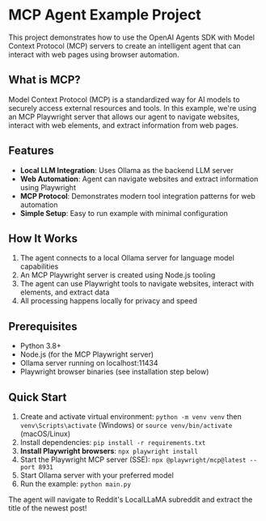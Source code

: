 # MCP Agent Example Project

This project demonstrates how to use the OpenAI Agents SDK with Model Context Protocol (MCP) servers to create an intelligent agent that can interact with web pages using browser automation.

## What is MCP?

Model Context Protocol (MCP) is a standardized way for AI models to securely access external resources and tools. In this example, we're using an MCP Playwright server that allows our agent to navigate websites, interact with web elements, and extract information from web pages.

## Features

- **Local LLM Integration**: Uses Ollama as the backend LLM server
- **Web Automation**: Agent can navigate websites and extract information using Playwright
- **MCP Protocol**: Demonstrates modern tool integration patterns for web automation
- **Simple Setup**: Easy to run example with minimal configuration

## How It Works

1. The agent connects to a local Ollama server for language model capabilities
2. An MCP Playwright server is created using Node.js tooling
3. The agent can use Playwright tools to navigate websites, interact with elements, and extract data
4. All processing happens locally for privacy and speed

## Prerequisites

- Python 3.8+
- Node.js (for the MCP Playwright server)
- Ollama server running on localhost:11434
- Playwright browser binaries (see installation step below)

## Quick Start

1. Create and activate virtual environment: `python -m venv venv` then `venv\Scripts\activate` (Windows) or `source venv/bin/activate` (macOS/Linux)
2. Install dependencies: `pip install -r requirements.txt`
3. **Install Playwright browsers**: `npx playwright install`
4. Start the Playwright MCP server (SSE): `npx @playwright/mcp@latest --port 8931`
5. Start Ollama server with your preferred model
6. Run the example: `python main.py`

The agent will navigate to Reddit's LocalLLaMA subreddit and extract the title of the newest post! 
